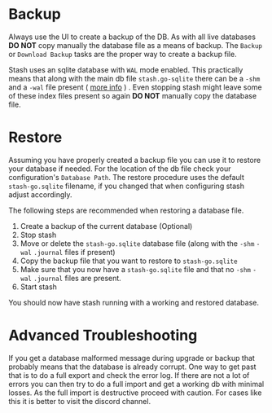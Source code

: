 # Backup

Always use the UI to create a backup of the DB. As with all live databases **DO NOT** copy manually the database file as a means of backup.
The `Backup` or `Download Backup` tasks are the proper way to create a backup file.

Stash uses an sqlite database with `WAL` mode enabled. This practically means that along with the main db file `stash.go-sqlite` there can be a `-shm` and a `-wal` file present ( [more info](https://sqlite.org/wal.html) ) . Even stopping stash might leave some of these index files present so again **DO NOT** manually copy the database file.

# Restore

Assuming you have properly created a backup file you can use it to restore your database if needed.
For the location of the db file check your configuration's `Database Path`.
The restore procedure uses the default `stash-go.sqlite` filename, if you changed that when configuring stash adjust accordingly.

The following steps are recommended when restoring a database file.

1. Create a backup of the current database (Optional)
1. Stop stash
1. Move or delete the `stash-go.sqlite` database file (along with the `-shm` `-wal` `.journal` files if present)
1. Copy the backup file that you want to restore to `stash-go.sqlite`
1. Make sure that you now have a `stash-go.sqlite` file and that no `-shm` `-wal` `.journal` files are present. 
1. Start stash

You should now have stash running with a working and restored database.


# Advanced Troubleshooting

If you get a database malformed message during upgrade or backup that probably means that the database is already corrupt. One way to get past that is to do a full export and check the error log. If there are not a lot of errors you can then try to do a full import and get a working db with minimal losses. As the full import is destructive proceed with caution. 
For cases like this it is better to visit the discord channel.




